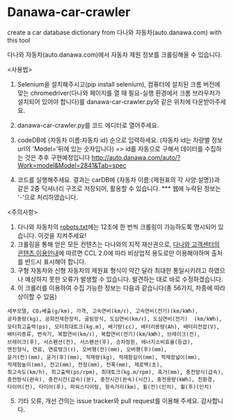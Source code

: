 # Danawa-car-crawler
create a car database dictionary from 다나와 자동차(auto.danawa.com) with this tool

다나와 자동차(auto.danawa.com)에서 자동차 제원 정보를 크롤링해올 수 있습니다.



<사용법>

1. Selenium을 설치해주시고(pip install selenium), 컴퓨터에 설치된 크롬 버전에 맞는 chromedriver(다나와 페이지를 열 때 필요-실행 환경에서 크롬 브라우저가 설치되어 있어야 합니다)를 danawa-car-crawler.py와 같은 위치에 다운받아주세요. 
2. danawa-car-crawler.py를 코드 에디터로 열어주세요.
3. codeDB에 {자동차 이름:자동차 id} 순으로 입력하세요.
  (자동차 id는 차량별 정보 url의 'Model='뒤에 있는 숫자입니다)
  => id를 자동으로 구해서 데이터를 수집하는 것은 추후 구현예정입니다
  http://auto.danawa.com/auto/?Work=model&Model=2841&Tab=spec

4. 코드를 실행해주세요. 결과는 carDB에 {자동차 이름:{제원표의 각 사양:설명}}과 같은 2중 딕셔너리 구조로 저장되어, 활용할 수 있습니다.
  *** 웹에 누락된 정보는 '-'으로 처리하였습니다.



<주의사항>

1. 다나와 자동차의 [robots.txt](http://auto.danawa.com/robots.txt)에는 12초에 한 번씩 크롤링이 가능하도록 명시되어 있습니다. 이것을 지켜주세요! 
2. 크롤링을 통해 얻은 모든 컨텐츠는 다나와의 지적 재산권으로, [다나와 고객센터의 콘텐츠 이용안내](http://help.danawa.com/bizCenter/index.php?depth1=11)에 따르면 CCL 2.0에 따라 비상업적 용도로만 이용해야하며 출처를 반드시 표시해야 합니다.
3. 구형 자동차와 신형 자동차의 제원표 형식이 약간 달라 최대한 통일시키려고 하였으나 예상하지 못한 오류가 발생할 수 있습니다. 발견하는 대로 바로 수정하겠습니다.
4. 이 크롤러를 이용하여 수집 가능한 정보는 다음과 같습니다(총 56가지, 차종에 따라 상이할 수 있음)
```
세부모델, CO₂배출(g/km), 가격, 고속연비(km/ℓ), 고속연비(전기)(km/kWh),
공차중량(kg), 공회전제한장치, 굴림방식, 도심연비(km/ℓ), 도심연비(전기)  (km/kWh),
모터최고출력(ps), 모터최대토크(kg.m), 배기량(cc), 배터리용량(Ah), 배터리전압(V),
배터리종류, 변속기, 복합연비(km/ℓ), 복합연비(전기)(km/kWh), 브레이크(전),
브레이크(후), 서스펜션(전), 서스펜션(후), 승차정원, 에너지소비효율(등급),
엔진형식, 연료, 연료탱크(ℓ), 오버행(전)(mm), 오버행(후)(mm),
윤거(전)(mm), 윤거(후)(mm), 적재량(kg), 적재함길이(mm), 적재함넓이(mm),
적재함높이(mm), 전고(mm), 전장(mm), 전폭(mm), 제로백(초),
최고속도(km/h), 최고출력(ps/rpm), 최대토크(kg.m/rpm), 축거(mm), 충전방식(급속),
충전방식(완속), 충전시간(급속)(분), 충전시간(완속)(시간), 충전용량(kWh), 친환경,
타이어(전), 타이어(후), 파워스티어링, 항속거리(km), 휠(전)(인치), 휠(후)(인치)
```
5. 기타 오류, 개선 건의는 issue tracker와 pull request를 이용해 주세요. 감사합니다.
